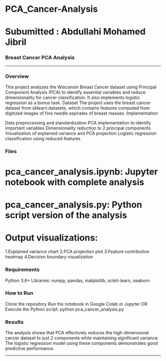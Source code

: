 # PCA_Cancer-Analysis
# Subumitted : Abdullahi Mohamed Jibril

### Breast Cancer PCA Analysis
________________________________
### Overview
This project analyzes the Wisconsin Breast Cancer dataset using Principal Component Analysis (PCA) to identify essential variables and reduce dimensionality for cancer classification. It also implements logistic regression as a bonus task.
Dataset
The project uses the breast cancer dataset from sklearn.datasets, which contains features computed from digitized images of fine needle aspirates of breast masses.
Implementation

Data preprocessing and standardization
PCA implementation to identify important variables
Dimensionality reduction to 2 principal components
Visualization of explained variance and PCA projection
Logistic regression classification using reduced features

### Files

# pca_cancer_analysis.ipynb: Jupyter notebook with complete analysis
# pca_cancer_analysis.py: Python script version of the analysis
# Output visualizations:
1.Explained variance chart
2.PCA projection plot
3.Feature contribution heatmap
4.Decision boundary visualization



### Requirements

Python 3.6+
Libraries: numpy, pandas, matplotlib, scikit-learn, seaborn

### How to Run

Clone the repository
Run the notebook in Google Colab or Jupyter
OR
Execute the Python script: python pca_cancer_analysis.py

### Results
The analysis shows that PCA effectively reduces the high-dimensional cancer dataset to just 2 components while maintaining significant variance. The logistic regression model using these components demonstrates good predictive performance.

________________________________________________________________________________________________________________________________________________________________________________________________________________
